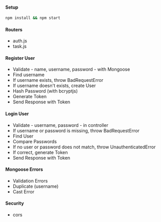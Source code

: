 #### Setup

```bash
npm install && npm start
```

#### Routers

- auth.js
- task.js

#### Register User

- Validate - name, username, password - with Mongoose
- Find username
- If username exists, throw BadRequestError
- If username doesn't exists, create User
- Hash Password (with bcryptjs)
- Generate Token
- Send Response with Token

#### Login User

- Validate - username, password - in controller
- If username or password is missing, throw BadRequestError
- Find User
- Compare Passwords
- If no user or password does not match, throw UnauthenticatedError
- If correct, generate Token
- Send Response with Token

#### Mongoose Errors

- Validation Errors
- Duplicate (username)
- Cast Error

#### Security

- cors
